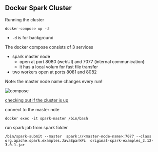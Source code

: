 ## Docker Spark Cluster

Running the cluster

```docker-compose up -d```

- ```-d``` is for background

The docker compose consists of 3 services

- spark master node 
	- open at port 8080 (webUI) and 7077 (internal communication)
	- it has a local volum for fast file transfer
- two workers open at ports 8081 and 8082

Note: the master node name changes every run!

![compose](./docker-compose.png)



[checking out if the cluster is up](http://localhost:8080)

connect to the master note


```docker exec -it spark-master /bin/bash```

run spark job from spark folder

```/bin/spark-submit --master  spark://<master-node-name>:7077 --class org.apache.spark.examples.JavaSparkPi  original-spark-examples_2.12-3.0.1.jar```